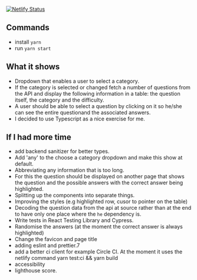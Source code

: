 [![Netlify Status](https://api.netlify.com/api/v1/badges/53180c2e-e4d9-4657-8e3d-f2c69fb38016/deploy-status)](https://app.netlify.com/sites/mystifying-roentgen-274bc4/deploys)

## Commands
- install `yarn `
- run `yarn start`

## What it shows
- Dropdown that enables a user to select a category. 
- If the category is selected or changed fetch a number of questions from the API and display the following information in a table: the question itself, the category and the difficulty. 
- A user should be able to select a question by clicking on it so he/she can see the entire questionand the associated answers.
- I decided to use Typescript as a nice exercise for me.

## If I had more time
- add backend sanitizer for better types.
- Add 'any' to the choose a category dropdown and make this show at default.
- Abbreviating any information that is too long. 
- For this the question should be displayed on another page that shows the question and the possible answers with the correct answer being highlighted.
- Splitting up the components into separate things. 
- Improving the styles (e.g highlighted row, cusor to pointer on the table)
- Decoding the question data from the api at source rather than at the end to have only one place where the `he` dependency is.
- Write tests in React Testing Library and Cypress.
- Randomise the answers (at the moment the correct answer is always highlighted) 
- Change the favicon and page title
- adding eslint and prettier.7
- add a better ci client for example Circle CI. At the moment it uses the netlify command yarn test:ci && yarn build
- accessibility
- lighthouse score.
